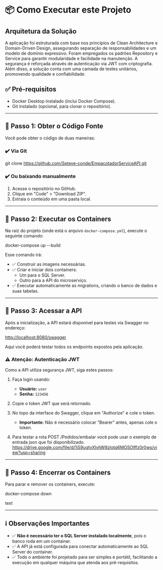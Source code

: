 # 📦 Como Executar este Projeto

## Arquitetura da Solução

A aplicação foi estruturada com base nos princípios de Clean Architecture e Domain-Driven Design, assegurando separação de responsabilidades e um modelo de domínio expressivo. Foram empregados os padrões Repository e Service para garantir modularidade e facilidade na manutenção. A segurança é reforçada através de autenticação via JWT com criptografia. Além disso, a solução conta com uma camada de testes unitários, promovendo qualidade e confiabilidade.

## ✅ Pré-requisitos

- Docker Desktop instalado (inclui Docker Compose).
- Git instalado (opcional, para clonar o repositório).

---

## 🚀 Passo 1: Obter o Código Fonte

Você pode obter o código de duas maneiras:

### ✔️ Via Git

git clone https://github.com/Seteve-conde/EmpacotadorServiceAPI.git

### ✔️ Ou baixando manualmente

1. Acesse o repositório no GitHub.
2. Clique em "Code" > "Download ZIP".
3. Extraia o conteúdo em uma pasta local.

---

## 🚀 Passo 2: Executar os Containers

Na raiz do projeto (onde está o arquivo `docker-compose.yml`), execute o seguinte comando:

docker-compose up --build

Esse comando irá:

- ✅ Construir as imagens necessárias.
- ✅ Criar e iniciar dois containers:
  - Um para o SQL Server.
  - Outro para a API do microserviço.
- ✅ Executar automaticamente as migrations, criando o banco de dados e suas tabelas.

---

## 🚀 Passo 3: Acessar a API

Após a inicialização, a API estará disponível para testes via Swagger no endereço:

[http://localhost:8080/swagger](http://localhost:8080/swagger)

Aqui você poderá testar todos os endpoints expostos pela aplicação.

### ⚠️ Atenção: Autenticação JWT

Como a API utiliza segurança JWT, siga estes passos:

1. Faça login usando:
   - **Usuário:** `user`
   - **Senha:** `123456`
2. Copie o token JWT que será retornado.
3. No topo da interface do Swagger, clique em "Authorize" e cole o token.
   - **Importante:** Não é necessário colocar "Bearer" antes, apenas cole o token.
     
4. Para testar a rota POST /Pedidos/embalar você pode usar o exemplo de entrada json que foi disponibilizado.
https://drive.google.com/file/d/1iS9ugtvXlvhW8zlotq6MOSOlffz0r0ws/view?usp=sharing
---

## 🚀 Passo 4: Encerrar os Containers

Para parar e remover os containers, execute:

docker-compose down

text

---

## ℹ️ Observações Importantes

- ✅ **Não é necessário ter o SQL Server instalado localmente**, pois o banco roda em um container.
- ✅ A API já está configurada para conectar automaticamente ao SQL Server do container.
- ✅ Todo o ambiente foi projetado para ser simples e portátil, facilitando a execução em qualquer máquina que atenda aos pré-requisitos.
